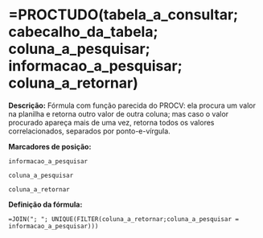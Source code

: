 # =PROCTUDO(tabela_a_consultar; cabecalho_da_tabela; coluna_a_pesquisar; informacao_a_pesquisar; coluna_a_retornar)

**Descrição:** Fórmula com função parecida do PROCV: ela procura um valor na planilha e retorna outro valor de outra coluna; mas caso o valor procurado apareça mais de uma vez, retorna todos os valores correlacionados, separados por ponto-e-vírgula.

**Marcadores de posição:**
```
informacao_a_pesquisar
```
```
coluna_a_pesquisar
```
```
coluna_a_retornar
```

**Definição da fórmula:**
```
=JOIN("; "; UNIQUE(FILTER(coluna_a_retornar;coluna_a_pesquisar = informacao_a_pesquisar)))
```